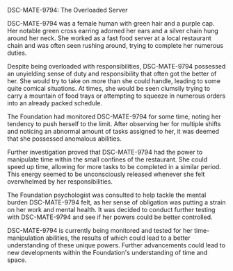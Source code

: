 DSC-MATE-9794: The Overloaded Server

DSC-MATE-9794 was a female human with green hair and a purple cap. Her notable green cross earring adorned her ears and a silver chain hung around her neck. She worked as a fast food server at a local restaurant chain and was often seen rushing around, trying to complete her numerous duties.

Despite being overloaded with responsibilities, DSC-MATE-9794 possessed an unyielding sense of duty and responsibility that often got the better of her. She would try to take on more than she could handle, leading to some quite comical situations. At times, she would be seen clumsily trying to carry a mountain of food trays or attempting to squeeze in numerous orders into an already packed schedule.

The Foundation had monitored DSC-MATE-9794 for some time, noting her tendency to push herself to the limit. After observing her for multiple shifts and noticing an abnormal amount of tasks assigned to her, it was deemed that she possessed anomalous abilities.

Further investigation proved that DSC-MATE-9794 had the power to manipulate time within the small confines of the restaurant. She could speed up time, allowing for more tasks to be completed in a similar period. This energy seemed to be unconsciously released whenever she felt overwhelmed by her responsibilities.

The Foundation psychologist was consulted to help tackle the mental burden DSC-MATE-9794 felt, as her sense of obligation was putting a strain on her work and mental health. It was decided to conduct further testing with DSC-MATE-9794 and see if her powers could be better controlled.

DSC-MATE-9794 is currently being monitored and tested for her time-manipulation abilities, the results of which could lead to a better understanding of these unique powers. Further advancements could lead to new developments within the Foundation's understanding of time and space.